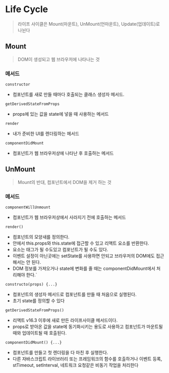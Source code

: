# Life Cycle

> 라이프 사이클은 Mount(마운트), UnMount(언마운트), Update(업데이트)로 나뉜다

## Mount

> DOM이 생성되고 웹 브라우저에 나타나는 것

### 메서드

`constructor`

- 컴포넌트를 새로 만들 때마다 호출되는 클래스 생성자 메서드.

`getDerivedStateFromProps`

- props에 있는 값을 state에 넣을 때 사용하는 메서드

`render`

- 내가 준비한 UI를 렌더링하는 메서드

`componentDidMount`

- 컴포넌트가 웹 브라우저상에 나타난 후 호출하는 메서드

## UnMount

> Mount의 반대, 컴포넌트에서 DOM을 제거 하는 것

### 메서드

`componentWillUnmount`

- 컴포넌트가 웹 브라우저상에서 사라지기 전에 호출하는 메서드

`render()`

- 컴포넌트의 모양새를 정의한다.
- 안에서 this.props와 this.state에 접근할 수 있고 리액트 요소를 반환한다.
- 요소는 태그가 될 수도있고 컴포넌트가 될 수도 있다.
- 이벤트 설정이 아닌곳에는 setState를 사용하면 안되고 브라우저의 DOM에도 접근해서는 안 된다.
- DOM 정보를 가져오거나 state에 변화를 줄 때는 componentDidMount에서 처리해야 한다.`

`constructo(props) {...}`

- 컴포넌트의 생성자 메서드로 컴포넌트를 만들 때 처음으로 실행된다.
- 초기 state를 정의할 수 있다

`getDerivedStateFromProps()`
- 리액트 v16.3 이후에 새로 만든 라이프사이클 메서드이다.
- props로 받아온 값을 state에 동기화시키는 용도로 사용하고 컴포넌트가 마운트될 때와 업데이트될 때 호출된다.

`componentDidMount() {...}`

- 컴포넌트를 만들고 첫 렌더링을 다 마친 후 실행한다.
- 다른 자바스크립트 라이브러리 또는 프레임워크의 함수를 호출하거나 이벤트 등록,
  stTimeout, setInterval, 네트워크 요청같은 비동기 작업을 처리한다
